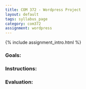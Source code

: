 ```yaml
---
title: COM 372 - Wordpress Project
layout: default
tags: syllabus_page
category: com372
assignment: wordpress
---
```


{% include assignment_intro.html %}

### Goals:

### Instructions:

### Evaluation:

